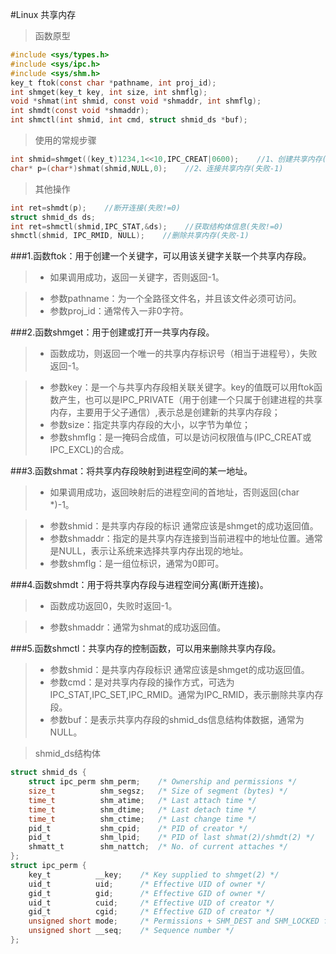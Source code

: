 #Linux 共享内存

>函数原型

```c
#include <sys/types.h>
#include <sys/ipc.h>
#include <sys/shm.h>
key_t ftok(const char *pathname, int proj_id);
int shmget(key_t key, int size, int shmflg);
void *shmat(int shmid, const void *shmaddr, int shmflg);
int shmdt(const void *shmaddr);
int shmctl(int shmid, int cmd, struct shmid_ds *buf);
```

>使用的常规步骤

```c
int shmid=shmget((key_t)1234,1<<10,IPC_CREAT|0600);    //1、创建共享内存(失败-1)
char* p=(char*)shmat(shmid,NULL,0);    //2、连接共享内存(失败-1)
```

>其他操作

```c
int ret=shmdt(p);    //断开连接(失败!=0)
struct shmid_ds ds;
int ret=shmctl(shmid,IPC_STAT,&ds);    //获取结构体信息(失败!=0)
shmctl(shmid, IPC_RMID, NULL);    //删除共享内存(失败-1)
```

###1.函数ftok：用于创建一个关键字，可以用该关键字关联一个共享内存段。

> * 如果调用成功，返回一关键字，否则返回-1。
  
> * 参数pathname：为一个全路径文件名，并且该文件必须可访问。  
> * 参数proj_id：通常传入一非0字符。  

###2.函数shmget：用于创建或打开一共享内存段。  

> * 函数成功，则返回一个唯一的共享内存标识号（相当于进程号），失败返回-1。  

> * 参数key：是一个与共享内存段相关联关键字。key的值既可以用ftok函数产生，也可以是IPC_PRIVATE（用于创建一个只属于创建进程的共享内存，主要用于父子通信）,表示总是创建新的共享内存段；  
> * 参数size：指定共享内存段的大小，以字节为单位；  
> * 参数shmflg：是一掩码合成值，可以是访问权限值与(IPC_CREAT或IPC_EXCL)的合成。

###3.函数shmat：将共享内存段映射到进程空间的某一地址。  

> * 如果调用成功，返回映射后的进程空间的首地址，否则返回(char *)-1。  

> * 参数shmid：是共享内存段的标识  通常应该是shmget的成功返回值。  
> * 参数shmaddr：指定的是共享内存连接到当前进程中的地址位置。通常是NULL，表示让系统来选择共享内存出现的地址。  
> * 参数shmflg：是一组位标识，通常为0即可。  

###4.函数shmdt：用于将共享内存段与进程空间分离(断开连接)。

> * 函数成功返回0，失败时返回-1。   

> * 参数shmaddr：通常为shmat的成功返回值。  

###5.函数shmctl：共享内存的控制函数，可以用来删除共享内存段。

> * 参数shmid：是共享内存段标识 通常应该是shmget的成功返回值。  
> * 参数cmd：是对共享内存段的操作方式，可选为IPC_STAT,IPC_SET,IPC_RMID。通常为IPC_RMID，表示删除共享内存段。  
> * 参数buf：是表示共享内存段的shmid_ds信息结构体数据，通常为NULL。

> shmid_ds结构体

```c
struct shmid_ds {
    struct ipc_perm shm_perm;    /* Ownership and permissions */
    size_t          shm_segsz;   /* Size of segment (bytes) */
    time_t          shm_atime;   /* Last attach time */
    time_t          shm_dtime;   /* Last detach time */
    time_t          shm_ctime;   /* Last change time */
    pid_t           shm_cpid;    /* PID of creator */
    pid_t           shm_lpid;    /* PID of last shmat(2)/shmdt(2) */
    shmatt_t        shm_nattch;  /* No. of current attaches */
};
struct ipc_perm {
    key_t          __key;    /* Key supplied to shmget(2) */
    uid_t          uid;      /* Effective UID of owner */
    gid_t          gid;      /* Effective GID of owner */
    uid_t          cuid;     /* Effective UID of creator */
    gid_t          cgid;     /* Effective GID of creator */
    unsigned short mode;     /* Permissions + SHM_DEST and SHM_LOCKED flags */
    unsigned short __seq;    /* Sequence number */
};
```